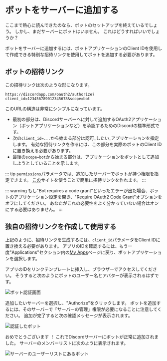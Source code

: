 # ボットをサーバーに追加する

ここまで熱心に読んできたのなら、ボットのセットアップを終えているでしょう。 しかし、まだサーバーにボットはいません。 これはどうすればいいでしょうか？

ボットをサーバーに追加するには、ボットアプリケーションのClient IDを使用して作成できる特別な招待リンクを使用してボットを追加する必要があります。

## ボットの招待リンク

この招待リンクは次のような形になります。

```
https://discordapp.com/oauth2/authorize?client_id=123456789012345678&scope=bot
```

このURLの構造は非常にシンプルになっています。

* 最初の部分は、Discordサーバーへに対して追加するOAuth2アプリケーション（ボットアプリケーションなど）を承認するためのDiscordの標準形式です。
* 次の`client_id=...`から始まる部分は認可_したい_アプリケーションを指定します。 有効な招待リンクを作るには、この部分を実際のボットのClient IDに置き換える必要があります。
* 最後の`scope=bot`から始まる部分は、アプリケーションをボットとして追加しようとしていることを示します。

::: tip
`permissions`パラメータでは、追加したサーバーでボットが持つ権限を指定できます。 [この](https://discordapi.com/permissions.html)サイトを使うことで簡単に招待リンクを作れます。
:::

::: warning
もし"Bot requires a code grant"といったエラーが出た場合、ボットのアプリケーション設定を開き、"Require OAuth2 Code Grant"オプションをオフにしてください。 あなたがこれの必要性をよく分かっていない場合はオンにする必要はありません。
:::

## 独自の招待リンクを作成して使用する

上記のように、招待リンクを生成するには、`client_id`パラメータをClient IDに置き換える必要があります。 アプリのIDを確認するには、もう一度"Applications"セクション内の[My Apps](https://discordapp.com/developers/applications/me)ページに戻り、ボットアプリケーションを選択します。

アプリのIDをリンクテンプレートに挿入し、ブラウザーでアクセスしてください。 そうすると次のようにボットのユーザー名とアバターが表示されるはずです。

![ボット認証画面](~@/images/A8l70bj.png)

追加したいサーバーを選択し、"Authorize"をクリックします。 ボットを追加するには、そのサーバーで「サーバーの管理」権限が必要になることに注意してください。 追加が完了すると次の確認メッセージが表示されます。

![認証したボット](~@/images/BAUsjyg.png)

おめでとうございます ！ これでDiscordサーバーにボットが正常に追加されました。 サーバーのメンバーリストに次のように表示されます。

![サーバーのユーザーリストにあるボット](~@/images/6qTlDW0.png)
